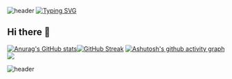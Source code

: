 ![header](https://capsule-render.vercel.app/api?type=waving&color=auto&height=200&section=header&text=Welcome%20to%20My%20Homepage!%20&fontColor=dec7fa&fontSize=50&theme=tokyonight)
[![Typing SVG](https://readme-typing-svg.demolab.com?font=Fira+Code&pause=1000&color=B626A6A1&background=5A3FFF00&center=true%C2%A0%E7%9C%9F&vCenter=true%C2%A0%E7%9C%9F&multiline=true&repeat=true%C2%A0%E7%9C%9F&random=false%C2%A0%E5%81%87&width=435&height=70&lines=Do+your+best+today+;You're+great+today+too+%EF%BC%81)](https://git.io/typing-svg)
## Hi there 👋
[![Anurag's GitHub stats](https://github-readme-stats.vercel.app/api?username=Neutrin1&show=reviews,discussions_started,discussions_answered,prs_merged,prs_merged_percentage&show_icons=true&theme=cobalt)](https://github.com/anuraghazra/github-readme-stats)[![GitHub Streak](https://streak-stats.demolab.com/?user=Neutrin1&theme=cobalt&locale=ja)](https://git.io/streak-stats)
[![Ashutosh's github activity graph](https://github-readme-activity-graph.vercel.app/graph?username=Neutrin1&theme=dracula)](https://github.com/ashutosh00710/github-readme-activity-graph)
<img align="center" src="https://github-readme-stats.vercel.app/api/wakatime?username={Neutrin1}&theme=transparent&hide_border=true&layout=compact&langs_count=22" />
<!--
**Neutrin1/Neutrin1** is a ✨ _special_ ✨ repository because its `README.md` (this file) appears on your GitHub profile.

Here are some ideas to get you started:

- 🔭 I’m currently working on ...
- 🌱 I’m currently learning ...
- 👯 I’m looking to collaborate on ...
- 🤔 I’m looking for help with ...
- 💬 Ask me about ...
- 📫 How to reach me: ...
- 😄 Pronouns: ...
- ⚡ Fun fact: ...
-->


![header](https://capsule-render.vercel.app/api?type=venom&color=auto&height=100&section=header&text=Wish%20u%20have%20a%20nice%20day&fontSize=30&theme=tokyonight)
